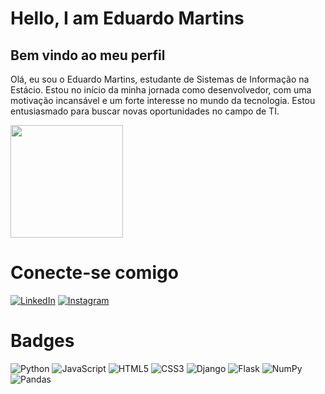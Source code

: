 <div>
    <h1>Hello, I am Eduardo Martins</h1>
    <h2>Bem vindo ao meu perfil</h2>
    <p>Olá, eu sou o Eduardo Martins, estudante de Sistemas de Informação na Estácio. Estou no início da minha jornada como desenvolvedor, com uma motivação incansável e um forte interesse no mundo da tecnologia. Estou entusiasmado para buscar novas oportunidades no campo de TI.</p>
</div>

<div>
    <img height="180em" src="https://github-readme-stats-git-masterrstaa-rickstaa.vercel.app/api/top-langs/?username=eduardomartins2&bg_color=000&border_color=ff6101&title_color=ff6101&text_color=FFF&langs_count=4"/>
</div>

# Conecte-se comigo
[![LinkedIn](https://img.shields.io/badge/LinkedIn-000?style=for-the-badge&logo=linkedin&logoColor=0E76A8)](https://www.linkedin.com/in/eduardo-martins-70ba4b23a/)
[![Instagram](https://img.shields.io/badge/Instagram-000?style=for-the-badge&logo=instagram)](https://www.instagram.com/edu_jmartins/)


# Badges
<div>
  
  ![Python](https://img.shields.io/badge/Python-000?style=for-the-badge&logo=python)
    ![JavaScript](https://img.shields.io/badge/JavaScript-000?style=for-the-badge&logo=javascript)
    ![HTML5](https://img.shields.io/badge/HTML5-000?style=for-the-badge&logo=html5)
    ![CSS3](https://img.shields.io/badge/CSS3-000?style=for-the-badge&logo=css3&logoColor=264CE4)
    ![Django](https://img.shields.io/badge/django-%23092E20.svg?style=for-the-badge&logo=django&logoColor=white)
    ![Flask](https://img.shields.io/badge/flask-%23000.svg?style=for-the-badge&logo=flask&logoColor=white)
    ![NumPy](https://img.shields.io/badge/numpy-%23013243.svg?style=for-the-badge&logo=numpy&logoColor=white)
    ![Pandas](https://img.shields.io/badge/pandas-%23150458.svg?style=for-the-badge&logo=pandas&logoColor=white)
</div>
